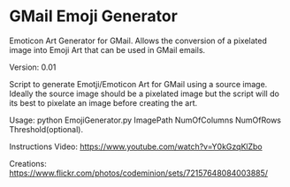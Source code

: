 GMail Emoji Generator
===================

Emoticon Art Generator for GMail. Allows the conversion of a pixelated image into Emoji Art that can be used in GMail emails. 

Version: 0.01

Script to generate Emotji/Emoticon Art for GMail using a source image.
Ideally the source image should be a pixelated image but the script will do its best to pixelate an image before creating the art. 

Usage: python EmojiGenerator.py ImagePath NumOfColumns NumOfRows Threshold(optional).

Instructions Video: https://www.youtube.com/watch?v=Y0kGzqKlZbo

Creations: https://www.flickr.com/photos/codeminion/sets/72157648084003885/
